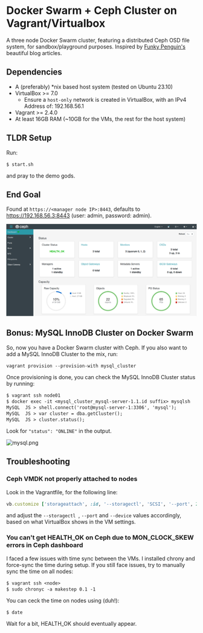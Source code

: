 # Docker Swarm + Ceph Cluster on Vagrant/Virtualbox

A three node Docker Swarm cluster, featuring a distributed Ceph OSD file system, for sandbox/playground purposes. Inspired by [Funky Penguin's](https://geek-cookbook.funkypenguin.co.nz) beautiful blog articles.

## Dependencies
- A (preferably) *nix based host system (tested on Ubuntu 23.10)
- VirtualBox >= 7.0
  - Ensure a `host-only` network is created in VirtualBox, with an IPv4 Address of: 192.168.56.1
- Vagrant >= 2.4.0
- At least 16GB RAM (~10GB for the VMs, the rest for the host system)

## TLDR Setup

Run:
```shell
$ start.sh
```
and pray to the demo gods.

## End Goal

Found at `https://<manager node IP>:8443`, defaults to https://192.168.56.3:8443 (user: admin, password: admin).

![ceph.png](ceph.png)

## Bonus: MySQL InnoDB Cluster on Docker Swarm
So, now you have a Docker Swarm cluster with Ceph. If you also want to add a MySQL InnoDB Cluster to the mix, run:
```shell
vagrant provision --provision-with mysql_cluster
```

Once provisioning is done, you can check the MySQL InnoDB Cluster status by running:
```shell
$ vagrant ssh node01
$ docker exec -it <mysql_cluster_mysql-server-1.1.id suffix> mysqlsh
MySQL  JS > shell.connect('root@mysql-server-1:3306', 'mysql');
MySQL  JS > var cluster = dba.getCluster();
MySQL  JS > cluster.status();
````

Look for `"status": "ONLINE"` in the output.

![mysql.png](mysql.png)

## Troubleshooting

### Ceph VMDK not properly attached to nodes
Look in the Vagrantfile, for the following line:
```ruby
vb.customize ['storageattach', :id, '--storagectl', 'SCSI', '--port', 2, '--device', 0, '--type', 'hdd', '--medium', file_to_disk]
```
and adjust the `--storagectl `, `--port` and `--device` values accordingly, based on what VirtualBox shows in the VM settings.

### You can't get HEALTH_OK on Ceph due to MON_CLOCK_SKEW errors in Ceph dashboard
I faced a few issues with time sync between the VMs. I installed chrony and force-sync the time during setup.
If you still face issues, try to manually sync the time on all nodes:
```shell
$ vagrant ssh <node>
$ sudo chronyc -a makestep 0.1 -1
```
You can ceck the time on nodes using (duh!):
```shell
$ date
```
Wait for a bit, HEALTH_OK should eventually appear.

